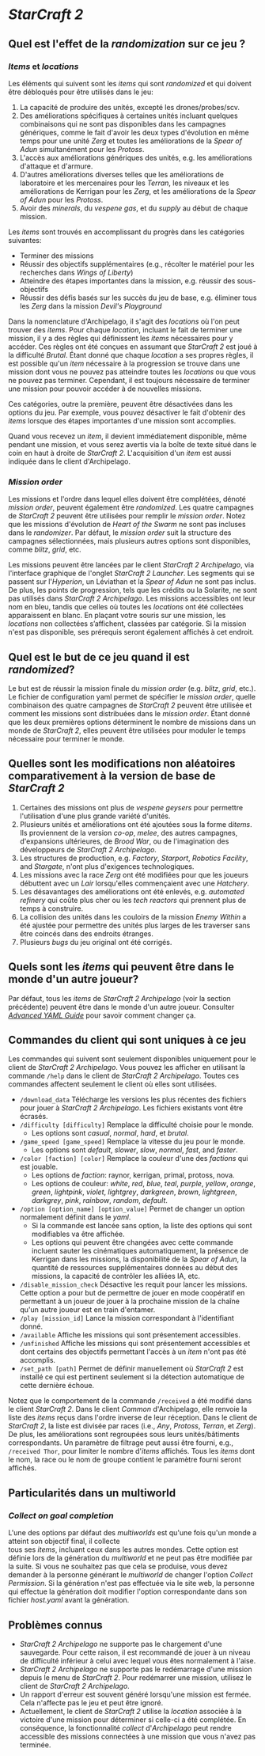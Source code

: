 # *StarCraft 2*

## Quel est l'effet de la *randomization* sur ce jeu ?

### *Items* et *locations*
Les éléments qui suivent sont les *items* qui sont *randomized* et qui doivent être débloqués pour être utilisés dans 
le jeu:
1. La capacité de produire des unités, excepté les drones/probes/scv.
2. Des améliorations spécifiques à certaines unités incluant quelques combinaisons qui ne sont pas disponibles dans les 
campagnes génériques, comme le fait d'avoir les deux types d'évolution en même temps pour une unité *Zerg* et toutes 
les améliorations de la *Spear of Adun* simultanément pour les *Protoss*.
3. L'accès aux améliorations génériques des unités, e.g. les améliorations d'attaque et d'armure.
4. D'autres améliorations diverses telles que les améliorations de laboratoire et les mercenaires pour les *Terran*, 
les niveaux et les améliorations de Kerrigan pour les *Zerg*, et les améliorations de la *Spear of Adun* pour les 
*Protoss*.
5. Avoir des *minerals*, du *vespene gas*, et du *supply* au début de chaque mission.

Les *items* sont trouvés en accomplissant du progrès dans les catégories suivantes:
* Terminer des missions
* Réussir des objectifs supplémentaires (e.g., récolter le matériel pour les recherches dans *Wings of Liberty*)
* Atteindre des étapes importantes dans la mission, e.g. réussir des sous-objectifs
* Réussir des défis basés sur les succès du jeu de base, e.g. éliminer tous les *Zerg* dans la mission 
*Devil's Playground*

Dans la nomenclature d'Archipelago, il s'agit des *locations* où l'on peut trouver des *items*.
Pour chaque *location*, incluant le fait de terminer une mission, il y a des règles qui définissent les *items* 
nécessaires pour y accéder.
Ces règles ont été conçues en assumant que *StarCraft 2* est joué à la difficulté *Brutal*.
Étant donné que chaque *location* a ses propres règles, il est possible qu'un *item* nécessaire à la progression se 
trouve dans une mission dont vous ne pouvez pas atteindre toutes les *locations* ou que vous ne pouvez pas terminer. 
Cependant, il est toujours nécessaire de terminer une mission pour pouvoir accéder à de nouvelles missions.

Ces catégories, outre la première, peuvent être désactivées dans les options du jeu. 
Par exemple, vous pouvez désactiver le fait d'obtenir des *items*  lorsque des étapes importantes d'une mission sont 
accomplies.

Quand vous recevez un *item*, il devient immédiatement disponible, même pendant une mission, et vous serez avertis via 
la boîte de texte situé dans le coin en haut à droite de *StarCraft 2*.
L'acquisition d'un *item* est aussi indiquée dans le client d'Archipelago.

### *Mission order*

Les missions et l'ordre dans lequel elles doivent être complétées, dénoté *mission order*, peuvent également être 
*randomized*.
Les quatre campagnes de *StarCraft 2* peuvent être utilisées pour remplir le *mission order*.
Notez que les missions d'évolution de *Heart of the Swarm* ne sont pas incluses dans le *randomizer*.
Par défaut, le *mission order* suit la structure des campagnes sélectionnées, mais plusieurs autres options sont 
disponibles, comme *blitz*, *grid*, etc.

Les missions peuvent être lancées par le client *StarCraft 2 Archipelago*, via l'interface graphique de l'onglet 
*StarCraft 2 Launcher*.
Les segments qui se passent sur l'*Hyperion*, un Léviathan et la *Spear of Adun* ne sont pas inclus.
De plus, les points de progression, tels que les crédits ou la Solarite, ne sont pas utilisés dans *StarCraft 2 
Archipelago*.
Les missions accessibles ont leur nom en bleu, tandis que celles où toutes les *locations* ont été collectées 
apparaissent en blanc.
En plaçant votre souris sur une mission, les *locations* non collectées s’affichent, classées par catégorie.
Si la mission n'est pas disponible, ses prérequis seront également affichés à cet endroit.


## Quel est le but de ce jeu quand il est *randomized*?

Le but est de réussir la mission finale du *mission order* (e.g. *blitz*, *grid*, etc.).
Le fichier de configuration yaml permet de spécifier le *mission order*, quelle combinaison des quatre campagnes de 
*StarCraft 2* peuvent être utilisée et comment les missions sont distribuées dans le *mission order*. 
Étant donné que les deux premières options déterminent le nombre de missions dans un monde de *StarCraft 2*, elles 
peuvent être utilisées pour moduler le temps nécessaire pour terminer le monde. 

## Quelles sont les modifications non aléatoires comparativement à la version de base de *StarCraft 2*

1. Certaines des missions ont plus de *vespene geysers* pour permettre l'utilisation d'une plus grande variété d'unités.
2. Plusieurs unités et améliorations ont été ajoutées sous la forme d*items*.
Ils proviennent de la version *co-op*, *melee*, des autres campagnes, d'expansions ultérieures, de *Brood War*, ou de 
l'imagination des développeurs de *StarCraft 2 Archipelago*.
3. Les structures de production, e.g. *Factory*, *Starport*, *Robotics Facility*, and *Stargate*, n'ont plus 
d'exigences technologiques.
4. Les missions avec la race *Zerg* ont été modifiées pour que les joueurs débuttent avec un *Lair* lorsqu'elles 
commençaient avec une *Hatchery*. 
5. Les désavantages des améliorations ont été enlevés, e.g. *automated refinery* qui coûte plus cher ou les *tech 
reactors* qui prennent plus de temps à construire. 
6. La collision des unités dans les couloirs de la mission *Enemy Within* a été ajustée pour permettre des unités 
plus larges de les traverser sans être coincés dans des endroits étranges. 
7. Plusieurs *bugs* du jeu original ont été corrigés.

## Quels sont les *items* qui peuvent être dans le monde d'un autre joueur? 

Par défaut, tous les *items* de *StarCraft 2 Archipelago* (voir la section précédente) peuvent être dans le monde d'un 
autre joueur.
Consulter [*Advanced YAML Guide*](/tutorial/Archipelago/advanced_settings/en) pour savoir comment 
changer ça.

## Commandes du client qui sont uniques à ce jeu

Les commandes qui suivent sont seulement disponibles uniquement pour le client de *StarCraft 2 Archipelago*.
Vous pouvez les afficher en utilisant la commande `/help` dans le client de *StarCraft 2 Archipelago*.
Toutes ces commandes affectent seulement le client où elles sont utilisées.

* `/download_data` Télécharge les versions les plus récentes des fichiers pour jouer à *StarCraft 2 Archipelago*.
Les fichiers existants vont être écrasés.
* `/difficulty [difficulty]` Remplace la difficulté choisie pour le monde. 
    * Les options sont *casual*, *normal*, *hard*, et *brutal*.
* `/game_speed [game_speed]` Remplace la vitesse du jeu pour le monde.  
    * Les options sont *default*, *slower*, *slow*, *normal*, *fast*, and *faster*.
* `/color [faction] [color]` Remplace la couleur d'une des *factions* qui est jouable. 
    * Les options de *faction*: raynor, kerrigan, primal, protoss, nova.
    * Les options de couleur: *white*, *red*, *blue*, *teal*, *purple*, *yellow*, *orange*, *green*, *lightpink*, 
*violet*, *lightgrey*, *darkgreen*, *brown*, *lightgreen*, *darkgrey*, *pink*, *rainbow*, *random*, *default*.
* `/option [option_name] [option_value]` Permet de changer un option normalement définit dans le *yaml*. 
    * Si la commande est lancée sans option, la liste des options qui sont modifiables va être affichée.
    * Les options qui peuvent être changées avec cette commande incluent sauter les cinématiques  automatiquement, la 
présence de Kerrigan dans les missions, la disponibilité de la *Spear of Adun*, la quantité de ressources 
supplémentaires données au début des missions, la capacité de contrôler les alliées IA, etc.
* `/disable_mission_check` Désactive les requit pour lancer les missions.
Cette option a pour but de permettre de jouer en mode coopératif en permettant à un joueur de jouer à la prochaine 
mission de la chaîne qu'un autre joueur est en train d'entamer.
* `/play [mission_id]` Lance la mission correspondant à l'identifiant donné.
* `/available` Affiche les missions qui sont présentement accessibles.
* `/unfinished` Affiche les missions qui sont présentement accessibles et dont certains des objectifs permettant 
l'accès à un *item* n'ont pas été accomplis.
* `/set_path [path]` Permet de définir manuellement où *StarCraft 2* est installé ce qui est pertinent seulement si la 
détection automatique de cette dernière échoue.

Notez que le comportement de la commande `/received` a été modifié dans le client *StarCraft 2*.
Dans le client *Common* d'Archipelago, elle renvoie la liste des *items* reçus dans l'ordre inverse de leur réception.
Dans le client de *StarCraft 2*, la liste est divisée par races (i.e., *Any*, *Protoss*, *Terran*, et *Zerg*).
De plus, les améliorations sont regroupées sous leurs unités/bâtiments correspondants.
Un paramètre de filtrage peut aussi être fourni, e.g., `/received Thor`, pour limiter le nombre d'*items* affichés.
Tous les *items* dont le nom, la race ou le nom de groupe contient le paramètre fourni seront affichés.

## Particularités dans un multiworld

### *Collect on goal completion*

L'une des options par défaut des *multiworlds* est qu'une fois qu'un monde a atteint son objectif final, il collecte  
tous ses *items*, incluant ceux dans les autres mondes.
Cette option est définie lors de la génération du *multiworld* et ne peut pas être modifiée par la suite.
Si vous ne souhaitez pas que cela se produise, vous devez demander à la personne générant le *multiworld* de changer 
l'option *Collect Permission*.
Si la génération n'est pas effectuée via le site web, la personne qui effectue la génération doit modifier l'option 
correspondante dans son fichier *host.yaml* avant la génération.

## Problèmes connus

- *StarCraft 2 Archipelago* ne supporte pas le chargement d'une sauvegarde. 
Pour cette raison, il est recommandé de jouer à un niveau de difficulté inférieur à celui avec lequel vous êtes 
normalement à l'aise.
- *StarCraft 2 Archipelago* ne supporte pas le redémarrage d'une mission depuis le menu de *StarCraft 2*.
Pour redémarrer une mission, utilisez le client de *StarCraft 2 Archipelago*.
- Un rapport d'erreur est souvent généré lorsqu'une mission est fermée. 
Cela n'affecte pas le jeu et peut être ignoré.
- Actuellement, le client de *StarCraft 2* utilise la *location* associée à la victoire d'une mission pour déterminer 
si celle-ci a été complétée.
En conséquence, la fonctionnalité *collect* d'*Archipelago* peut rendre accessible des missions connectées à une 
mission que vous n'avez pas terminée.